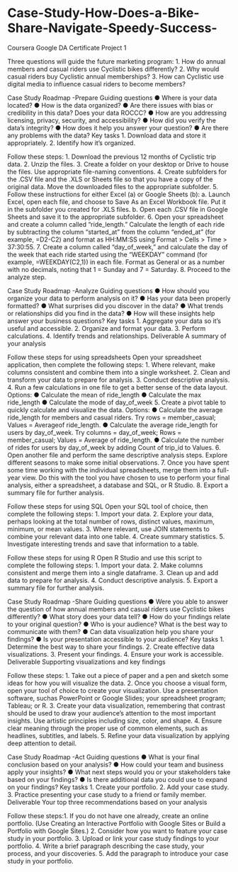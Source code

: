 # Case-Study-How-Does-a-Bike-Share-Navigate-Speedy-Success-
Coursera Google DA Certificate Project 1 

Three questions will guide the future marketing program:
1.
How do annual members and casual riders use Cyclistic bikes differently?
2.
Why would casual riders buy Cyclistic annual memberships?
3.
How can Cyclistic use digital media to influence casual riders to become members?

Case Study Roadmap -Prepare
Guiding questions ● Where is your data located? ● How is the data organized? ● Are there issues with bias or credibility in this data? Does your data ROCCC? ● How are you addressing licensing, privacy, security, and accessibility? ● How did you verify the data’s integrity? ● How does it help you answer your question? ● Are there any problems with the data?
Key tasks 1. Download data and store it appropriately. 2. Identify how it’s organized.

Follow these steps:
1.
Download the previous 12 months of Cyclistic trip data.
2.
Unzip the files.
3.
Create a folder on your desktop or Drive to house the files. Use appropriate file-naming conventions.
4.
Create subfolders for the .CSV file and the .XLS or Sheets file so that you have a copy of the original data. Move the downloaded files to the appropriate subfolder.
5.
Follow these instructions for either Excel (a) or Google Sheets (b):
a.
Launch Excel, open each file, and choose to Save As an Excel Workbook file. Put it in the subfolder you created for .XLS files.
b.
Open each .CSV file in Google Sheets and save it to the appropriate subfolder.
6.
Open your spreadsheet and create a column called “ride_length.” Calculate the length of each ride by subtracting the column “started_at” from the column “ended_at” (for example, =D2-C2) and format as HH:MM:SS using Format > Cells > Time > 37:30:55.
7.
Create a column called “day_of_week,” and calculate the day of the week that each ride started using the “WEEKDAY” command (for example, =WEEKDAY(C2,1)) in each file. Format as General or as a number with no decimals, noting that 1 = Sunday and 7 = Saturday.
8.
Proceed to the analyze step.

Case Study Roadmap -Analyze
Guiding questions ● How should you organize your data to perform analysis on it? ● Has your data been properly formatted? ● What surprises did you discover in the data? ● What trends or relationships did you find in the data? ● How will these insights help answer your business questions?
Key tasks 1. Aggregate your data so it’s useful and accessible. 2. Organize and format your data. 3. Perform calculations. 4. Identify trends and relationships.
Deliverable A summary of your analysis

Follow these steps for using spreadsheets
Open your spreadsheet application, then complete the following steps:
1.
Where relevant, make columns consistent and combine them into a single worksheet.
2.
Clean and transform your data to prepare for analysis.
3.
Conduct descriptive analysis.
4.
Run a few calculations in one file to get a better sense of the data layout. Options:
●
Calculate the mean of ride_length
●
Calculate the max ride_length
●
Calculate the mode of day_of_week
5.
Create a pivot table to quickly calculate and visualize the data. Options:
●
Calculate the average ride_length for members and casual riders. Try rows = member_casual; Values = Averageof ride_length.
●
Calculate the average ride_length for users by day_of_week. Try columns = day_of_week; Rows = member_casual; Values = Average of ride_length.
●
Calculate the number of rides for users by day_of_week by adding Count of trip_id to Values.
6.
Open another file and perform the same descriptive analysis steps. Explore different seasons to make some initial observations.
7.
Once you have spent some time working with the individual spreadsheets, merge them into a full-year view. Do this with the tool you have chosen to use to perform your final analysis, either a spreadsheet, a database and SQL, or R Studio.
8.
Export a summary file for further analysis.

Follow these steps for using SQL
Open your SQL tool of choice, then complete the following steps:
1.
Import your data.
2.
Explore your data, perhaps looking at the total number of rows, distinct values, maximum, minimum, or mean values.
3.
Where relevant, use JOIN statements to combine your relevant data into one table.
4.
Create summary statistics.
5.
Investigate interesting trends and save that information to a table.

Follow these steps for using R
Open R Studio and use this script to complete the following steps:
1.
Import your data.
2.
Make columns consistent and merge them into a single dataframe.
3.
Clean up and add data to prepare for analysis.
4.
Conduct descriptive analysis.
5.
Export a summary file for further analysis.

Case Study Roadmap -Share
Guiding questions ● Were you able to answer the question of how annual members and casual riders use Cyclistic bikes differently? ● What story does your data tell? ● How do your findings relate to your original question? ● Who is your audience? What is the best way to communicate with them? ● Can data visualization help you share your findings? ● Is your presentation accessible to your audience?
Key tasks 1. Determine the best way to share your findings. 2. Create effective data visualizations. 3. Present your findings. 4. Ensure your work is accessible.
Deliverable Supporting visualizations and key findings

Follow these steps:
1.
Take out a piece of paper and a pen and sketch some ideas for how you will visualize the data.
2.
Once you choose a visual form, open your tool of choice to create your visualization. Use a presentation software, suchas PowerPoint or Google Slides; your spreadsheet program; Tableau; or R.
3.
Create your data visualization, remembering that contrast should be used to draw your audience’s attention to the most important insights. Use artistic principles including size, color, and shape.
4.
Ensure clear meaning through the proper use of common elements, such as headlines, subtitles, and labels.
5.
Refine your data visualization by applying deep attention to detail.

Case Study Roadmap -Act
Guiding questions ● What is your final conclusion based on your analysis? ● How could your team and business apply your insights? ● What next steps would you or your stakeholders take based on your findings? ● Is there additional data you could use to expand on your findings?
Key tasks 1. Create your portfolio. 2. Add your case study. 3. Practice presenting your case study to a friend or family member.
Deliverable Your top three recommendations based on your analysis

Follow these steps:1.
If you do not have one already, create an online portfolio. (Use Creating an Interactive Portfolio with Google Sites or Build a Portfolio with Google Sites.)
2.
Consider how you want to feature your case study in your portfolio.
3.
Upload or link your case study findings to your portfolio.
4.
Write a brief paragraph describing the case study, your process, and your discoveries.
5.
Add the paragraph to introduce your case study in your portfolio.
